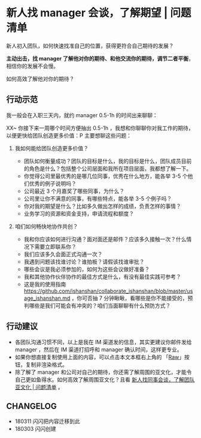 # 新人找 manager 会谈，了解期望 | 问题清单


新人初入团队，如何快速找准自己的位置，获得更符合自己期待的发展？

**主动出击，找 manager 了解他对你的期待、和他交流你的期待，调节二者平衡**，相信你的发展不会慢。

如何高效了解他对你的期待？

## 行动示范

我一般会在入职三天内，就约 manager 0.5-1h 的时间出来聊聊：

XX~ 你接下来一周哪个时间方便抽出 0.5-1h ，我想和你聊聊你对我工作的期待，以便更快给团队创造更多价值：P 主要想聊这些问题：

1. 我如何能给团队创造更多价值？
	- 团队如何衡量成功？团队的目标是什么，我的目标是什么，团队成员目前的角色是什么？包括整个公司层面和我所在项目层面，我都想了解一下。
	- 你觉得公司里最优秀的是哪几位同事，优秀在什么地方，能各举 3-5 个他们优秀的例子说明吗？
	- 公司最近 3 个月嘉奖了哪些同事，为什么？
	- 公司里让你不满意的同事，有哪些特点，能各举 3-5 个例子吗？
	- 你对我的期望是什么？比如多久做出怎样的成绩，负责怎样的事情？
	- 业务学习的资源和资金支持，申请流程和额度？

2. 咱们如何畅快地协作共创？
	- 我和你应该如何进行沟通？面对面还是邮件？应该多久接触一次？什么情况下需要立即联系你？
	- 我们应该多久会面正式沟通一次？
	- 我遇到问题该找谁讨论？谁拍板？请假该找谁审批？
	- 哪些会议是我必须参加的，如何为这些会议做好准备？
	- 我和其他协作伙伴协作的最佳方式是什么，有没有最佳实践可参考？
	- 这是我的使用指南 https://github.com/ishanshan/collaborate_ishanshan/blob/master/usage_ishanshan.md ，你可否抽 7 分钟瞅瞅，看哪些是你不能接受的，预判哪些是我们可能会有冲突的？咱们当面聊聊有什么预防方式？


## 行动建议

- 各团队沟通习惯不同，以上是我在 IM 渠道发的信息，其实更建议你邮件发给 manager ，然后在 IM 渠道打招呼和 manager 确认时间，这样更专业。
- 如果你想直接复制使用上面的内容，可以点击本文本框右上角的 「[Raw](https://raw.githubusercontent.com/ishanshan/CollaborationGuide4Shaper/master/CONTENT/InfoQFreshman2Manager.md)」按钮，复制非渲染格式。
- 除了解了 manager 和公司对自己的期待，你还需了解周围的亚文化，才能令自己更如鱼得水。如何高效了解周围亚文化？且看 [新人找同事会谈，了解团队亚文化 | 问题清单](InfoQFreshman2Partner.md) 。


## CHANGELOG 

- 180311 闪闪把内容迁移到此
- 180303 闪闪创建

